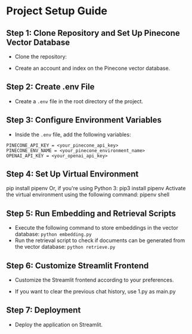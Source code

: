 # Project Setup Guide

## Step 1: Clone Repository and Set Up Pinecone Vector Database

- Clone the repository:

- Create an account and index on the Pinecone vector database.

## Step 2: Create .env File

- Create a `.env` file in the root directory of the project.

## Step 3: Configure Environment Variables

- Inside the `.env` file, add the following variables:

```dotenv
PINECONE_API_KEY = <your_pinecone_api_key>
PINECONE_ENV_NAME = <your_pinecone_environment_name>
OPENAI_API_KEY = <your_openai_api_key>
```

## Step 4: Set Up Virtual Environment

pip install pipenv
Or, if you're using Python 3:
pip3 install pipenv
Activate the virtual environment using the following command:
pipenv shell

## Step 5: Run Embedding and Retrieval Scripts

- Execute the following command to store embeddings in the vector database:
  `python embedding.py`
- Run the retrieval script to check if documents can be generated from the vector database:
  `python retrieve.py`

## Step 6: Customize Streamlit Frontend

- Customize the Streamlit frontend according to your preferences.

- If you want to clear the previous chat history, use 1.py as main.py

## Step 7: Deployment

- Deploy the application on Streamlit.
